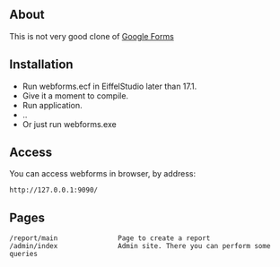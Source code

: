 ## About

This is not very good clone of [Google Forms](https://docs.google.com/forms/d/e/1FAIpQLSdDPiiYCzIba3_nE-410L1BeVtowHrnAw8ZIT2CafBfdaVPzg/viewform)

## Installation

 - Run webforms.ecf in EiffelStudio later than 17.1.
 - Give it a moment to compile.
 - Run application.
 - ..
 - Or just run webforms.exe

## Access

You can access webforms in browser, by address:

	http://127.0.0.1:9090/

## Pages

	/report/main               Page to create a report
	/admin/index               Admin site. There you can perform some queries